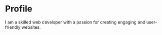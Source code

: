 # Profile
 I am a skilled web developer with a passion for creating engaging and user-friendly websites.
